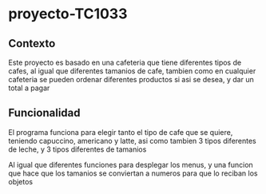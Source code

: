 # proyecto-TC1033

## Contexto
Este proyecto es basado en una cafeteria que tiene diferentes tipos de cafes, al igual que diferentes tamanios de cafe, tambien como en cualquier cafeteria
se pueden ordenar diferentes productos si asi se desea, y dar un total a pagar

## Funcionalidad
El programa funciona para elegir tanto el tipo de cafe que se quiere, teniendo capuccino, americano y latte, asi como tambien 3 tipos diferentes de leche, y 3 tipos 
diferentes de tamanios

Al igual que diferentes funciones para desplegar los menus, y una funcion que hace que los tamanios se conviertan a numeros para que lo reciban los objetos




